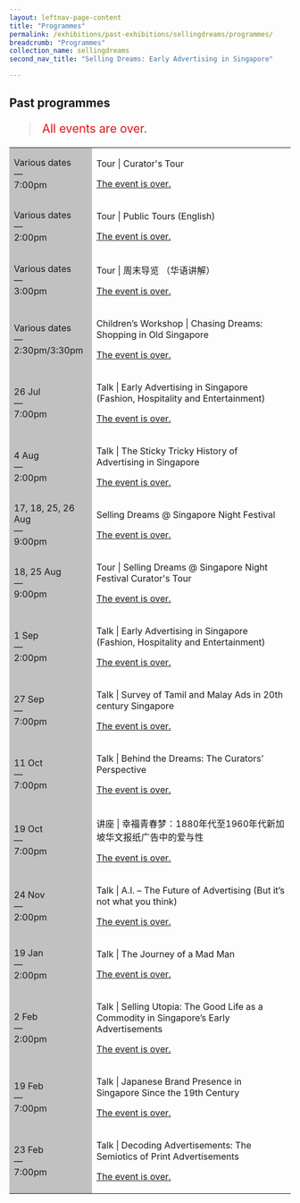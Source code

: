 ```yaml
---
layout: leftnav-page-content
title: "Programmes"
permalink: /exhibitions/past-exhibitions/sellingdreams/programmes/
breadcrumb: "Programmes"
collection_name: sellingdreams
second_nav_title: "Selling Dreams: Early Advertising in Singapore"

---
```


<!-- 

Colours
Upcoming: default colour
Past: #c1c1c1

-->

<section class="sgds-section__progs">

<div class="sgds-container__description">
    <div class="row">
        <div class="col is-10-mobile">

<h2>Past programmes</h2>

<blockquote style="color: #E21216; font-size: 150%;">All events are over.</blockquote>

<table class="table table-v">
    <tr>
        <td style="background-color: #c1c1c1;">Various dates<br>
            &mdash;<br>
            7:00pm</td>
        <td>
            <p>Tour &#124; Curator's Tour</p>
            <p><a href="/programmes/sellingdreams/curator-tours/">The event is over.</a></p>
        </td>
    </tr>    
    <tr>
        <td style="background-color: #c1c1c1;">Various dates<br>
            &mdash;<br>
            2:00pm</td>
        <td>
            <p>Tour &#124; Public Tours (English)</p>
            <p><a href="/programmes/sellingdreams/public-tours/">The event is over.</a></p>
        </td>
    </tr>    
    <tr>
        <td style="background-color: #c1c1c1;">Various dates<br>
            &mdash;<br>
            3:00pm</td>
        <td>
            <p>Tour &#124; 周末导览 （华语讲解）</p>
            <p><a href="/programmes/sellingdreams/public-tours/">The event is over.</a></p>
        </td>
    </tr>      
    <tr>
        <td style="background-color: #c1c1c1;">Various dates<br>
            &mdash;<br>
            2:30pm/3:30pm</td>
        <td>
            <p>Children’s Workshop &#124; Chasing Dreams: Shopping in Old Singapore</p>
            <p><a href="/programmes/sellingdreams/children-workshops/">The event is over.</a></p>
        </td>
    </tr>         
    <tr>
        <td style="background-color: #c1c1c1;">26 Jul<br>
            &mdash;<br>
            7:00pm</td>
        <td>
            <p>Talk &#124; Early Advertising in Singapore (Fashion, Hospitality and Entertainment)</p>
            <p><a href="/programmes/sellingdreams/20180726-talk/">The event is over.</a></p>
        </td>
    </tr>     
    <tr>
        <td style="background-color: #c1c1c1;">4 Aug<br>
            &mdash;<br>
            2:00pm</td>
        <td>
            <p>Talk &#124; The Sticky Tricky History of Advertising in Singapore</p>
            <p><a href="/programmes/sellingdreams/20180804-talk/">The event is over.</a></p>
        </td>
    </tr>     
    <tr>
        <td style="background-color: #c1c1c1;">17, 18, 25, 26 Aug<br>
            &mdash;<br>
            9:00pm</td>
        <td>
            <p>Selling Dreams @ Singapore Night Festival</p>
            <p><a href="/programmes/sellingdreams/nightfest/">The event is over.</a></p>
        </td>
    </tr>     
    <tr>
        <td style="background-color: #c1c1c1;">18, 25 Aug<br>
            &mdash;<br>
            9:00pm</td>
        <td>
            <p>Tour &#124; Selling Dreams @ Singapore Night Festival Curator's Tour</p>
            <p><a href="/programmes/sellingdreams/nightfest/">The event is over.</a></p>
        </td>
    </tr>     
    <tr>
        <td style="background-color: #c1c1c1;">1 Sep<br>
            &mdash;<br>
            2:00pm</td>
        <td>
            <p>Talk &#124; Early Advertising in Singapore (Fashion, Hospitality and Entertainment)</p>
            <p><a href="/programmes/sellingdreams/20180901-talk/">The event is over.</a></p>
        </td>
    </tr>     
    <tr>
        <td style="background-color: #c1c1c1;">27 Sep<br>
            &mdash;<br>
            7:00pm</td>
        <td>
            <p>Talk &#124; Survey of Tamil and Malay Ads in 20th century Singapore</p>
            <p><a href="/programmes/sellingdreams/20180927-talk/">The event is over.</a></p>
        </td>
    </tr>     
    <tr>
        <td style="background-color: #c1c1c1;">11 Oct<br>
            &mdash;<br>
            7:00pm</td>
        <td>
            <p>Talk &#124; Behind the Dreams: The Curators’ Perspective</p>
            <p><a href="/programmes/sellingdreams/20181011-talk/">The event is over.</a></p>
        </td>
    </tr>     
    <tr>
        <td style="background-color: #c1c1c1;">19 Oct<br>
            &mdash;<br>
            7:00pm</td>
        <td>
            <p>讲座 &#124; 幸福青春梦：1880年代至1960年代新加坡华文报纸广告中的爱与性</p>
            <p><a href="/programmes/sellingdreams/20181019-talk/">The event is over.</a></p>
        </td>
    </tr>     
    <tr>
        <td style="background-color: #c1c1c1;">24 Nov<br>
            &mdash;<br>
            2:00pm</td>
        <td>
            <p>Talk &#124; A.I. – The Future of Advertising (But it’s not what you think)</p>
            <p><a href="/programmes/sellingdreams/20181124-talk/">The event is over.</a></p>
        </td>
    </tr>    
    <tr>
        <td style="background-color: #c1c1c1;">19 Jan<br>
            &mdash;<br>
            2:00pm</td>
        <td>
            <p>Talk &#124; The Journey of a Mad Man</p>
            <p><a href="/programmes/sellingdreams/20190119-talk/">The event is over.</a></p>
        </td>
    </tr>     
    <tr>
        <td style="background-color: #c1c1c1;">2 Feb<br>
            &mdash;<br>
            2:00pm</td>
        <td>
            <p>Talk &#124; Selling Utopia: The Good Life as a Commodity in Singapore’s Early Advertisements</p>
            <p><a href="/programmes/sellingdreams/20190202-talk/">The event is over.</a></p>
        </td>
    </tr>     
    <tr>
        <td style="background-color: #c1c1c1;">19 Feb<br>
            &mdash;<br>
            7:00pm</td>
        <td>
            <p>Talk &#124; Japanese Brand Presence in Singapore Since the 19th Century</p>
            <p><a href="/programmes/sellingdreams/20190219-talk/">The event is over.</a></p>
        </td>
    </tr>      
    <tr>
        <td style="background-color: #c1c1c1;">23 Feb<br>
            &mdash;<br>
            7:00pm</td>
        <td>
            <p>Talk &#124; Decoding Advertisements: The Semiotics of Print Advertisements</p>
            <p><a href="/programmes/sellingdreams/20190224-talk/">The event is over.</a></p>
        </td>
    </tr>    

</table>
        </div>
    </div>
</div>
</section>